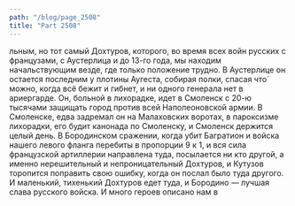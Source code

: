 ```yaml
---
path: "/blog/page_2508"
title: "Part 2508"
---
```


льным, но тот самый Дохтуров, которого, во время всех войн русских с французами, с Аустерлица и до 13-го года, мы находим начальствующим везде, где только положение трудно. В Аустерлице он остается последним у плотины Аугеста, собирая полки, спасая что̀ можно, когда всё бежит и гибнет, и ни одного генерала нет в ариергарде. Он, больной в лихорадке, идет в Смоленск с 20-ю тысячами защищать город против всей Наполеоновской армии. В Смоленске, едва задремал он на Малаховских воротах, в пароксизме лихорадки, его будит канонада по Смоленску, и Смоленск держится целый день. В Бородинском сражении, когда убит Багратион и войска нашего левого фланга перебиты в пропорции 9 к 1, и вся сила французской артиллерии направлена туда, посылается ни кто другой, а именно нерешительный и непроницательный Дохтуров, и Кутузов торопится поправить свою ошибку, когда он послал было туда другого. И маленький, тихенький Дохтуров едет туда, и Бородино — лучшая слава русского войска. И много героев описано нам в 
